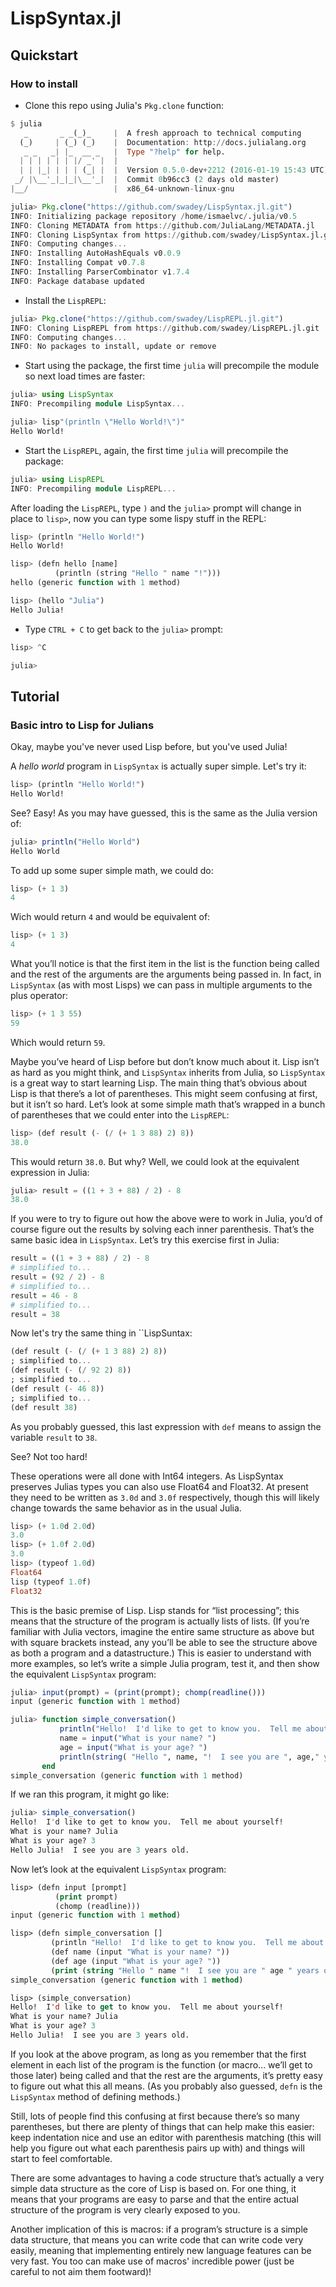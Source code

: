 # LispSyntax.jl

## Quickstart

### How to install

* Clone this repo using Julia's `Pkg.clone` function:

```julia
$ julia
   _       _ _(_)_     |  A fresh approach to technical computing
  (_)     | (_) (_)    |  Documentation: http://docs.julialang.org
   _ _   _| |_  __ _   |  Type "?help" for help.
  | | | | | | |/ _' |  |
  | | |_| | | | (_| |  |  Version 0.5.0-dev+2212 (2016-01-19 15:43 UTC)
 _/ |\__'_|_|_|\__'_|  |  Commit 0b96cc3 (2 days old master)
|__/                   |  x86_64-unknown-linux-gnu

julia> Pkg.clone("https://github.com/swadey/LispSyntax.jl.git")
INFO: Initializing package repository /home/ismaelvc/.julia/v0.5
INFO: Cloning METADATA from https://github.com/JuliaLang/METADATA.jl
INFO: Cloning LispSyntax from https://github.com/swadey/LispSyntax.jl.git
INFO: Computing changes...
INFO: Installing AutoHashEquals v0.0.9
INFO: Installing Compat v0.7.8
INFO: Installing ParserCombinator v1.7.4
INFO: Package database updated
```

* Install the `LispREPL`:

```julia
julia> Pkg.clone("https://github.com/swadey/LispREPL.jl.git")
INFO: Cloning LispREPL from https://github.com/swadey/LispREPL.jl.git
INFO: Computing changes...
INFO: No packages to install, update or remove
```

* Start using the package, the first time `julia` will precompile the module so next load times are faster:

```julia
julia> using LispSyntax
INFO: Precompiling module LispSyntax...

julia> lisp"(println \"Hello World!\")"
Hello World!
```

* Start the `LispREPL`, again, the first time `julia` will precompile the package:

```julia
julia> using LispREPL
INFO: Precompiling module LispREPL...
```

After loading the `LispREPL`, type `)` and the `julia>` prompt will change in place to `lisp>`, now you can type some lispy stuff in the REPL:

```julia
lisp> (println "Hello World!")
Hello World!

lisp> (defn hello [name]
          (println (string "Hello " name "!")))
hello (generic function with 1 method)

lisp> (hello "Julia")
Hello Julia!
```

* Type `CTRL + C` to get back to the `julia>` prompt:

```julia
lisp> ^C

julia>
```

## Tutorial

### Basic intro to Lisp for Julians

Okay, maybe you've never used Lisp before, but you've used Julia!

A *hello world* program in `LispSyntax` is actually super simple. Let's try it:

```julia
lisp> (println "Hello World!")
Hello World!
```

See? Easy! As you may have guessed, this is the same as the Julia version of:

```julia
julia> println("Hello World")
Hello World
```

To add up some super simple math, we could do:

```julia
lisp> (+ 1 3)
4
```

Wich would return `4` and would be equivalent of:

```julia
lisp> (+ 1 3)
4
```

What you’ll notice is that the first item in the list is the function being called and the rest of the arguments are the arguments being passed in. In fact, in `LispSyntax` (as with most Lisps) we can pass in multiple arguments to the plus operator:

```julia
lisp> (+ 1 3 55)
59
```

Which would return `59`.

Maybe you’ve heard of Lisp before but don’t know much about it. Lisp isn’t as hard as you might think, and `LispSyntax` inherits from Julia, so `LispSyntax` is a great way to start learning Lisp. The main thing that’s obvious about Lisp is that there’s a lot of parentheses. This might seem confusing at first, but it isn’t so hard. Let’s look at some simple math that’s wrapped in a bunch of parentheses that we could enter into the `LispREPL`:

```julia
lisp> (def result (- (/ (+ 1 3 88) 2) 8))
38.0
```

This would return `38.0`. But why? Well, we could look at the equivalent expression in Julia:

```julia
julia> result = ((1 + 3 + 88) / 2) - 8
38.0
```

If you were to try to figure out how the above were to work in Julia, you’d of course figure out the results by solving each inner parenthesis. That’s the same basic idea in `LispSyntax`. Let’s try this exercise first in Julia:

```julia
result = ((1 + 3 + 88) / 2) - 8
# simplified to...
result = (92 / 2) - 8
# simplified to...
result = 46 - 8
# simplified to...
result = 38
```

Now let's try the same thing in ``LispSuntax:

```julia
(def result (- (/ (+ 1 3 88) 2) 8))
; simplified to...
(def result (- (/ 92 2) 8))
; simplified to...
(def result (- 46 8))
; simplified to...
(def result 38)
```

As you probably guessed, this last expression with `def` means to assign the variable `result` to `38`.

See? Not too hard!

These operations were all done with Int64 integers. As LispSyntax preserves Julias types you can also use Float64 and Float32. At present they need to be written as `3.0d` and `3.0f` respectively, though this will likely change towards the same behavior as in the usual Julia.
```julia
lisp> (+ 1.0d 2.0d)
3.0
lisp> (+ 1.0f 2.0d)
3.0
lisp> (typeof 1.0d)
Float64
lisp (typeof 1.0f)
Float32
```

This is the basic premise of Lisp. Lisp stands for “list processing”; this means that the structure of the program is actually lists of lists. (If you’re familiar with Julia vectors, imagine the entire same structure as above but with square brackets instead, any you’ll be able to see the structure above as both a program and a datastructure.) This is easier to understand with more examples, so let’s write a simple Julia program, test it, and then show the equivalent `LispSyntax` program:

```julia
julia> input(prompt) = (print(prompt); chomp(readline()))
input (generic function with 1 method)

julia> function simple_conversation()
           println("Hello!  I'd like to get to know you.  Tell me about yourself!")
           name = input("What is your name? ")
           age = input("What is your age? ")
           println(string( "Hello ", name, "!  I see you are ", age," years old."))
       end
simple_conversation (generic function with 1 method)
```

If we ran this program, it might go like:

```julia
julia> simple_conversation()
Hello!  I'd like to get to know you.  Tell me about yourself!
What is your name? Julia
What is your age? 3
Hello Julia!  I see you are 3 years old.
```

Now let’s look at the equivalent `LispSyntax` program:

```lisp
lisp> (defn input [prompt]
          (print prompt)
          (chomp (readline)))
input (generic function with 1 method)

lisp> (defn simple_conversation []
         (println "Hello!  I'd like to get to know you.  Tell me about yourself!")
         (def name (input "What is your name? "))
         (def age (input "What is your age? "))
         (print (string "Hello " name "!  I see you are " age " years old.")))
simple_conversation (generic function with 1 method)

lisp> (simple_conversation)
Hello!  I'd like to get to know you.  Tell me about yourself!
What is your name? Julia
What is your age? 3
Hello Julia!  I see you are 3 years old.
```

If you look at the above program, as long as you remember that the first element in each list of the program is the function (or macro... we’ll get to those later) being called and that the rest are the arguments, it’s pretty easy to figure out what this all means. (As you probably also guessed, `defn` is the `LispSyntax` method of defining methods.)

Still, lots of people find this confusing at first because there’s so many parentheses, but there are plenty of things that can help make this easier: keep indentation nice and use an editor with parenthesis matching (this will help you figure out what each parenthesis pairs up with) and things will start to feel comfortable.

There are some advantages to having a code structure that’s actually a very simple data structure as the core of Lisp is based on. For one thing, it means that your programs are easy to parse and that the entire actual structure of the program is very clearly exposed to you. 

Another implication of this is macros: if a program’s structure is a simple data structure, that means you can write code that can write code very easily, meaning that implementing entirely new language features can be very fast. You too can make use of macros' incredible power (just be careful to not aim them footward)!
